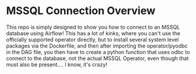 MSSQL Connection Overview
========

This repo is simply designed to show you how to connect to an MSSQL database using Airflow! This has a lot of kinks, where you can't use the officially supported operator directly, but to install several system level packages via the Dockerfile, and then after importing the operator/pyodbc in the DAG file, you then have to create a python function that uses odbc to connect to the database, not the actual MSSQL Operator, even though that must also be present.... I know, it's crazy! 
